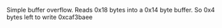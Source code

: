 Simple buffer overflow. Reads 0x18 bytes into a 0x14 byte buffer. So 0x4 bytes left to write 0xcaf3baee
